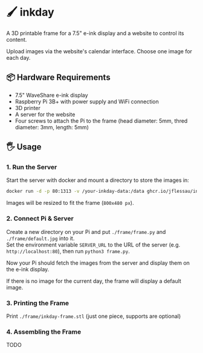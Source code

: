 # 🖌️ inkday

A 3D printable frame for a 7.5" e-ink display and a website to control its content.

Upload images via the website's calendar interface. Choose one image for each day.

## 📦 Hardware Requirements

- 7.5" WaveShare e-ink display
- Raspberry Pi 3B+ with power supply and WiFi connection
- 3D printer
- A server for the website
- Four screws to attach the Pi to the frame (head diameter: 5mm, thred diameter: 3mm, length: 5mm)

## 🖐️ Usage

### 1. Run the Server

Start the server with docker and mount a directory to store the images in:

```bash
docker run -d -p 80:1313 -v /your-inkday-data:/data ghcr.io/jflessau/inkday:latest
```

Images will be resized to fit the frame (`800x480 px`).

### 2. Connect Pi & Server

Create a new directory on your Pi and put `./frame/frame.py` and `./frame/default.jpg` into it.  
Set the environment variable `SERVER_URL` to the URL of the server (e.g. `http://localhost:80`), then run `python3 frame.py`.

Now your Pi should fetch the images from the server and display them on the e-ink display.

If there is no image for the current day, the frame will display a default image.

### 3. Printing the Frame

Print `./frame/inkday-frame.stl` (just one piece, supports are optional)

### 4. Assembling the Frame

TODO
